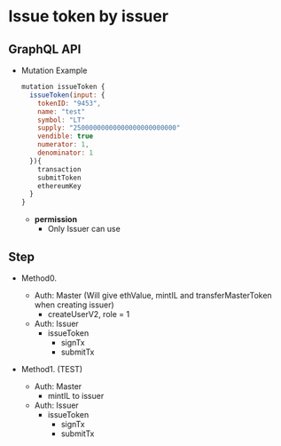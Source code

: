 
# Issue token by issuer

## GraphQL API

- Mutation Example
  ```javascript
  mutation issueToken {
    issueToken(input: {
      tokenID: "9453",
      name: "test"
      symbol: "LT"
      supply: "25000000000000000000000000"
      vendible: true
      numerator: 1,
      denominator: 1
    }){
      transaction
      submitToken
      ethereumKey
    }
  }
  ```


  - **permission**
    - Only Issuer can use


## Step

- Method0.
  - Auth: Master
    (Will give ethValue, mintIL and transferMasterToken when creating issuer)
    - createUserV2, role = 1
  - Auth: Issuer
    - issueToken
      - signTx
      - submitTx


- Method1. (TEST)
  - Auth: Master
    - mintIL to issuer
  - Auth: Issuer
    - issueToken
      - signTx
      - submitTx
